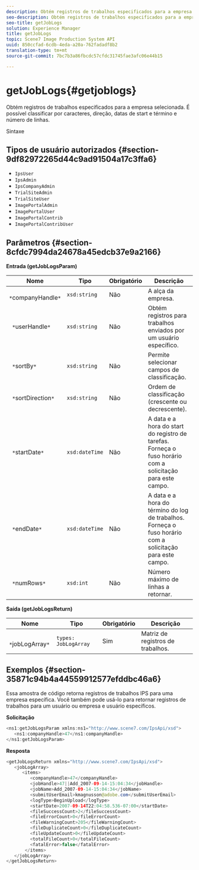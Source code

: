 ```yaml
---
description: Obtém registros de trabalhos especificados para a empresa selecionada. É possível classificar por caracteres, direção, datas de start e término e número de linhas.
seo-description: Obtém registros de trabalhos especificados para a empresa selecionada. É possível classificar por caracteres, direção, datas de start e término e número de linhas.
seo-title: getJobLogs
solution: Experience Manager
title: getJobLogs
topic: Scene7 Image Production System API
uuid: 850ccfad-6cdb-4eda-a20a-762fadadf8b2
translation-type: tm+mt
source-git-commit: 7bc7b3a86fbcdc57cfdc31745fae3afc06e44b15

---
```



# getJobLogs{#getjoblogs}

Obtém registros de trabalhos especificados para a empresa selecionada. É possível classificar por caracteres, direção, datas de start e término e número de linhas.

Sintaxe

## Tipos de usuário autorizados {#section-9df82972265d44c9ad91504a17c3ffa6}

* `IpsUser`
* `IpsAdmin`
* `IpsCompanyAdmin`
* `TrialSiteAdmin`
* `TrialSiteUser`
* `ImagePortalAdmin`
* `ImagePortalUser`
* `ImagePortalContrib`
* `ImagePortalContribUser`

## Parâmetros {#section-8cfdc7994da24678a45edcb37e9a2166}

**Entrada (getJobLogsParam)**

| Nome | Tipo | Obrigatório | Descrição |
|---|---|---|---|
| ` *`companyHandle`*` | `xsd:string` | Não | A alça da empresa. |
| ` *`userHandle`*` | `xsd:string` | Não | Obtém registros para trabalhos enviados por um usuário específico. |
| ` *`sortBy`*` | `xsd:string` | Não | Permite selecionar campos de classificação. |
| ` *`sortDirection`*` | `xsd:string` | Não | Ordem de classificação (crescente ou decrescente). |
| ` *`startDate`*` | `xsd:dateTime` | Não | A data e a hora do start do registro de tarefas. Forneça o fuso horário com a solicitação para este campo. |
| ` *`endDate`*` | `xsd:dateTime` | Não | A data e a hora do término do log de trabalhos. Forneça o fuso horário com a solicitação para este campo. |
| ` *`numRows`*` | `xsd:int` | Não | Número máximo de linhas a retornar. |

**Saída (getJobLogsReturn)**

| Nome | Tipo | Obrigatório | Descrição |
|---|---|---|---|
| ` *`jobLogArray`*` | `types: JobLogArray` | Sim | Matriz de registros de trabalhos. |

## Exemplos {#section-35871c94b4a44559912577efddbc46a6}

Essa amostra de código retorna registros de trabalhos IPS para uma empresa específica. Você também pode usá-lo para retornar registros de trabalhos para um usuário ou empresa e usuário específicos.

**Solicitação**

```java
<ns1:getJobLogsParam xmlns:ns1="http://www.scene7.com/IpsApi/xsd">
   <ns1:companyHandle>47</ns1:companyHandle>
</ns1:getJobLogsParam>
```

**Resposta**

```java
<getJobLogsReturn xmlns="http://www.scene7.com/IpsApi/xsd">
   <jobLogArray>
      <items>
         <companyHandle>47</companyHandle>
         <jobHandle>47||Add_2007-09-14-15:04:34</jobHandle>
         <jobName>Add_2007-09-14-15:04:34</jobName>
         <submitUserEmail>kmagnusson@adobe.com</submitUserEmail>
         <logType>BeginUpload</logType>
         <startDate>2007-09-14T22:04:58.536-07:00</startDate>
         <fileSuccessCount>2</fileSuccessCount>
         <fileErrorCount>0</fileErrorCount>
         <fileWarningCount>205</fileWarningCount>
         <fileDuplicateCount>0</fileDuplicateCount>
         <fileUpdateCount>0</fileUpdateCount>
         <totalFileCount>0</totalFileCount>
         <fatalError>false</fatalError>
       </items>
   </jobLogArray>
</getJobLogsReturn>
```

